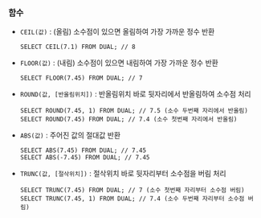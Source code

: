 ### 함수

- `CEIL(값)` : (올림) 소수점이 있으면 올림하여 가장 가까운 정수 반환
    ~~~
    SELECT CEIL(7.1) FROM DUAL; // 8
    ~~~
- `FLOOR(값)` : (내림) 소수점이 있으면 내림하여 가장 가까운 정수 반환
    ~~~
    SELECT FLOOR(7.45) FROM DUAL; // 7
    ~~~
- `ROUND(값, [반올림위치])` : 반올림위치 바로 뒷자리에서 반올림하여 소수점 처리
    ~~~
    SELECT ROUND(7.45, 1) FROM DUAL; // 7.5 (소수 두번째 자리에서 반올림)
    SELECT ROUND(7.45) FROM DUAL; // 7.4 (소수 첫번째 자리에서 반올림)
    ~~~
- `ABS(값)` : 주어진 값의 절대값 반환
    ~~~
    SELECT ABS(7.45) FROM DUAL; // 7.45
    SELECT ABS(-7.45) FROM DUAL; // 7.45
    ~~~
- `TRUNC(값, [절삭위치])` : 절삭위치 바로 뒷자리부터 소수점을 버림 처리
    ~~~
    SELECT TRUNC(7.45) FROM DUAL; // 7 (소수 첫번째 자리부터 소수점 버림)
    SELECT TRUNC(7.45, 1) FROM DUAL; // 7.4 (소수 두번째 자리부터 소수점 버림)
    ~~~